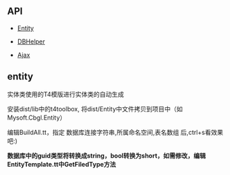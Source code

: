 ## API

+ [Entity](/docs/api/entity.md)

+ [DBHelper](/docs/api/dbhelper.md)

+ [Ajax](/docs/api/ajax.md)


## entity
实体类使用的T4模版进行实体类的自动生成

安装dist/lib中的t4toolbox, 将dist/Entity中文件拷贝到项目中（如Mysoft.Cbgl.Entity）

编辑BuildAll.tt，指定 数据库连接字符串,所属命名空间,表名数组 后,ctrl+s看效果吧:)

**数据库中的guid类型将转换成string，bool转换为short，如需修改，编辑EntityTemplate.tt中GetFiledType方法**
